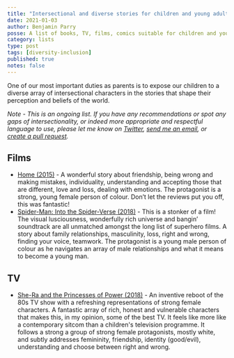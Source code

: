 ```yaml
---
title: "Intersectional and diverse stories for children and young adults"
date: 2021-01-03
author: Benjamin Parry
posse: A list of books, TV, films, comics suitable for children and young adults to introduce the concept of intersectionality and diversity.
category: lists
type: post
tags: [diversity-inclusion]
published: true
notes: false
---
```


One of our most important duties as parents is to expose our children to a diverse array of intersectional characters in the stories that shape their perception and beliefs of the world.

_Note - This is an ongoing list. If you have any recommendations or spot any gaps of intersectionality, or indeed more appropriate and respectful language to use, please let me know on [Twitter](https://twitter.com/benjaminparry), [send me an email](mailto:benjamin@parry.is), or [create a pull request](https://github.com/benjaminparry/benjaminparry.github.io)._

## Films

* [Home (2015)](https://www.commonsensemedia.org/movie-reviews/home) - A wonderful story about friendship, being wrong and making mistakes, individuality, understanding and accepting those that are different, love and loss, dealing with emotions. The protagonist is a strong, young female person of colour. Don’t let the reviews put you off, this was fantastic!
* [Spider-Man: Into the Spider-Verse (2018)](https://www.commonsensemedia.org/movie-reviews/spider-man-into-the-spider-verse) - This is a stonker of a film! The visual lusciousness, wonderfully rich universe and bangin’ soundtrack are all unmatched amongst the long list of superhero films. A story about family relationships, masculinity, loss, right and wrong, finding your voice, teamwork. The protagonist is a young male person of colour as he navigates an array of male relationships and what it means to become a young man.

## TV

* [She-Ra and the Princesses of Power (2018)](https://www.commonsensemedia.org/tv-reviews/she-ra-and-the-princesses-of-power) - An inventive reboot of the 80s TV show with a refreshing representations of strong female characters. A fantastic array of rich, honest and vulnerable characters that makes this, in my opinion, some of the best TV. It feels like more like a contemporary sitcom than a children's television programme. It follows a strong a group of strong female protagonists, mostly white, and subtly addresses femininity, friendship, identity (good/evil), understanding and choose between right and wrong.
